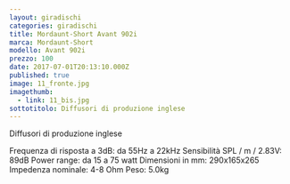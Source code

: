 ```yaml
---
layout: giradischi
categories: giradischi
title: Mordaunt-Short Avant 902i
marca: Mordaunt-Short
modello: Avant 902i
prezzo: 100
date: 2017-07-01T20:13:10.000Z
published: true
image: 11_fronte.jpg
imagethumb:
  - link: 11_bis.jpg
sottotitolo: Diffusori di produzione inglese
---
```

Diffusori di produzione inglese

Frequenza di risposta a 3dB: da 55Hz a 22kHz
Sensibilità SPL / m / 2.83V: 89dB
Power range: da 15 a 75 watt
Dimensioni in mm: 290x165x265
Impedenza nominale: 4-8 Ohm
Peso: 5.0kg
